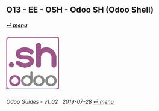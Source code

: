 ## O13 - EE - OSH - Odoo SH (Odoo Shell)
#### [_&#x23CE; menu_](/en-us/o13/ee/en-us-o13-ee-guides_menu.md)  
### ![osh](/doc/img/odoosh.png)
	
###### Odoo Guides - v1_02 &nbsp; 2019-07-28  [_&#x23CE; menu_](/en-us/o13/ee/en-us-o13-ee-guides_menu.md)  
